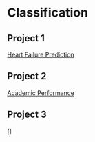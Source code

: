 # Classification

## Project 1
[Heart Failure Prediction](Heart-Failure-Prediction/heart_failure_analysis.ipynb)

## Project 2
[Academic Performance](Students-Academic-Performance/academic_performance.ipynb)

## Project 3
[]